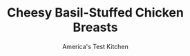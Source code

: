 ---
layout: ../../layouts/MarkdownPostLayout.astro
title: Cheesy Basil-Stuffed Chicken Breasts
author: America's Test Kitchen
pubDate: 2023-03-15
description: "Dressing up chicken breasts with cheesy filling elevates the plain white meat to something special. Heres how to stuff a chicken breast with a flavorful, easy-to-prepare filling."
image_url: https://res.cloudinary.com/hksqkdlah/image/upload/ar_1:1,c_fill,dpr_2.0,f_auto,fl_lossy.progressive.strip_profile,g_faces:auto,q_auto:low,w_344/4795_sfs-stuffedchicken-319433
tags: ["Main Courses","Cheese","Chicken","Cook's Country TV"]
calories: 2633
protein: 60
carbohydrates: 12
fats: 
fiber: 1
ingredients: ["1 cup, shredded mozzarella cheese (see note)","1/4 cup, minced fresh basil","2 tablespoons, heavy cream","1 tablespoon, fresh lemon juice","3 cloves, garlic, minced",", Salt and pepper","4 , boneless, skinless chicken breasts (6 to 8 ounces each)","3 tablespoons, mayonnaise","1 cup, fresh bread crumbs","2 tablespoons, extra virgin olive oil","1 pint, cherry tomatoes, halved"]
serves: 4
time: ""
instructions: ["Adjust oven rack to middle position and heat oven to 425 degrees. Combine cheese, 2 tablespoons basil, cream, lemon juice, 2 teaspoons garlic, 1/2 teaspoon salt, and pepper to taste in medium bowl.","Cut pocket in chicken breasts, stuff with cheese mixture, and seal (see photos 1 through 3 of \"How to Stuff Chicken Breasts\" below). Transfer stuffed breasts to 13 by 9-inch baking dish and spread tops evenly with mayonnaise.","Combine bread crumbs, remaining garlic, remaining 2 tablespoons basil, and 1 tablespoon oil. Sprinkle crumb mixture over chicken, pressing lightly to adhere.","Toss tomatoes with remaining tablespoon oil, 1/2 teaspoon salt, and pepper to taste. Arrange in baking dish around chicken. Bake until crumbs are golden brown and thickest part of chicken registers 160 degrees on instant-read thermometer, about 25 minutes. Serve."]
nutrition: ["971 mg Potassium","733 mg Phosphorus","425 mg Calcium","1 mg Iron","85 mg Magnesium","920 mg Sodium","3 mg Zinc","39 g Fat","20 mg Niacin (B3)","13 g Monounsaturated","7 g Polyunsaturated","14 mg Vitamin C","217 mg Cholesterol","15 g Saturated","1 g Fiber","9 µg Folic acid","41 µg Folate (food)","3 g Sugars","21 µg Vitamin K","275 g Water","12 g Carbs","57 µg Folate equivalent (total)","60 g Protein","2 mg Vitamin E","1 mg Vitamin B6","213 µg Vitamin A","658 kcal Energy","2633 calories"]
notes: "Avoid thin chicken breasts for this recipe—they are difficult to stuff without tearing. Whole-milk block mozzarella will provide the creamiest filling; preshredded or part-skim mozzarella will also work, but the filling will be grainy. To make fresh bread crumbs, process 2 slices of hearty white sandwich bread in the food processor."
---